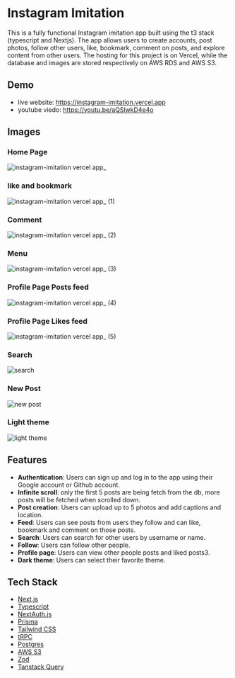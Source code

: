 # Instagram Imitation

This is a fully functional Instagram imitation app built using the t3 stack (typescript and Nextjs). The app allows users to create accounts, post photos, follow other users, like, bookmark, comment on posts, and explore content from other users. The hosting for this project is on Vercel, while the database and images are stored respectively on AWS RDS and AWS S3.

## Demo

- live website: https://instagram-imitation.vercel.app
- youtube viedo: https://youtu.be/aQSlwkD4e4o

## Images

### Home Page
![instagram-imitation vercel app_](https://user-images.githubusercontent.com/48162609/235127136-ffd2885c-210f-4e5c-9600-90d057ca764f.png)

### like and bookmark
![instagram-imitation vercel app_ (1)](https://user-images.githubusercontent.com/48162609/235127385-19d326de-5c1d-44d8-bac8-4ada3c80ba8c.png)

### Comment
![instagram-imitation vercel app_ (2)](https://user-images.githubusercontent.com/48162609/235127719-42b704d2-f0be-477e-8a5c-0499a05a01bd.png)

### Menu
![instagram-imitation vercel app_ (3)](https://user-images.githubusercontent.com/48162609/235127824-ae6c1b76-c218-48c2-b002-cdf15fb78fab.png)

### Profile Page Posts feed
![instagram-imitation vercel app_ (4)](https://user-images.githubusercontent.com/48162609/235127922-ecd62499-2649-4435-9f31-4f5194a0a167.png)

### Profile Page Likes feed
![instagram-imitation vercel app_ (5)](https://user-images.githubusercontent.com/48162609/235127987-e6164886-08c2-4e02-a4ae-77f018ea9f41.png)

### Search
![search](https://user-images.githubusercontent.com/48162609/235128037-212f3e56-d6b5-4b3b-8cb7-eb0fe75f2a87.png)

### New Post
![new post](https://user-images.githubusercontent.com/48162609/235128056-e04b2507-4eb3-4cce-9aa8-abd17fb8cb1e.png)

### Light theme
![light theme](https://user-images.githubusercontent.com/48162609/235128147-bc28f083-3e27-4fb8-90dc-6fd8c1719717.png)

## Features

- **Authentication**: Users can sign up and log in to the app using their Google account or Github account.
- **Infinite scroll**: only the first 5 posts are being fetch from the db, more posts will be fetched when scrolled down.
- **Post creation**: Users can upload up to 5 photos and add captions and location.
- **Feed**: Users can see posts from users they follow and can like, bookmark and comment on those posts.
- **Search**: Users can search for other users by username or name.
- **Follow**: Users can follow other people.
- **Profile page**: Users can view other people posts and liked posts3.
- **Dark theme**: Users can select their favorite theme.

## Tech Stack

- [Next.js](https://nextjs.org)
- [Typescript](https://www.typescriptlang.org/docs/)
- [NextAuth.js](https://next-auth.js.org)
- [Prisma](https://prisma.io)
- [Tailwind CSS](https://tailwindcss.com)
- [tRPC](https://trpc.io)
- [Postgres](https://www.postgresql.org/docs/)
- [AWS S3](https://docs.aws.amazon.com/s3/index.html)
- [Zod](https://zod.dev/)
- [Tanstack Query](https://tanstack.com/query/v4/docs/react/overview)
